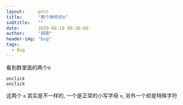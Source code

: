 ```yaml
---
layout:     post
title:      "两个神奇的o"
subtitle:   ""
date:       2020-08-18 09:30:00
author:     "胡荣"
header-img: "bug"
tags:
  - Bug
---
```



看到群里面的两个o

```
onclick
οnclick
```

这两个 `o` 其实是不一样的, 一个是正常的小写字母 `o`, 另外一个却是特殊字符